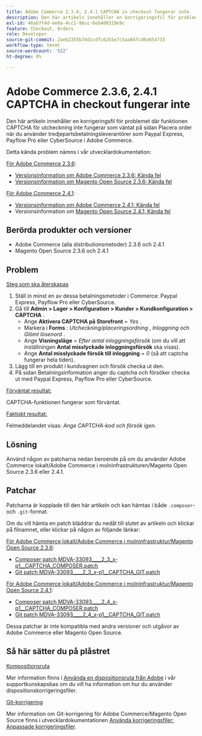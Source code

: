 ```yaml
---
title: Adobe Commerce 2.3.6, 2.4.1 CAPTCHA in checkout fungerar inte
description: Den här artikeln innehåller en korrigeringsfil för problemet där funktionen CAPTCHA för utcheckning inte fungerar som väntat på sidan Placera order när du använder tredjepartsbetalningsleverantörer som Paypal Express, Payflow Pro eller CyberSource i Adobe Commerce.
exl-id: 46ab7f4d-ee0a-4cc1-96cc-6eb408319e9c
feature: Checkout, Orders
role: Developer
source-git-commit: 2aeb2355b74d1cdfc62b5e7c5aa04fcd0a654733
workflow-type: tm+mt
source-wordcount: '522'
ht-degree: 0%

---
```


# Adobe Commerce 2.3.6, 2.4.1 CAPTCHA in checkout fungerar inte

Den här artikeln innehåller en korrigeringsfil för problemet där funktionen CAPTCHA för utcheckning inte fungerar som väntat på sidan Placera order när du använder tredjepartsbetalningsleverantörer som Paypal Express, Payflow Pro eller CyberSource i Adobe Commerce.

Detta kända problem nämns i vår utvecklardokumentation:

<u>För Adobe Commerce 2.3.6</u>:

* [Versionsinformation om Adobe Commerce 2.3.6: Kända fel](https://commerce-docs.github.io/devdocs-archive/2.3/guides/v2.3/release-notes/commerce-2-3-6.html)
* [Versionsinformation om Magento Open Source 2.3.6: Kända fel](https://commerce-docs.github.io/devdocs-archive/2.3/guides/v2.3/release-notes/open-source-2-3-6.html#known-issues)

<u>För Adobe Commerce 2.4.1</u>:

* [Versionsinformation om Adobe Commerce 2.4.1: Kända fel](https://experienceleague.adobe.com/en/docs/commerce-operations/release/notes/adobe-commerce/2-4-1#known-issues)
* Versionsinformation om [Magento Open Source 2.4.1: Kända fel](https://experienceleague.adobe.com/en/docs/commerce-operations/release/notes/magento-open-source/2-4-1#known-issues)

## Berörda produkter och versioner

* Adobe Commerce (alla distributionsmetoder) 2.3.6 och 2.4.1
* Magento Open Source 2.3.6 och 2.4.1

## Problem

<u>Steg som ska återskapas</u>

1. Ställ in minst en av dessa betalningsmetoder i Commerce: Paypal Express, Payflow Pro eller CyberSource.
1. Gå till **Admin > Lager > Konfiguration > Kunder > Kundkonfiguration > CAPTCHA** .
   * Ange **Aktivera CAPTCHA på Storefront** = *Yes* .
   * Markera i **Forms** : *Utcheckning/placeringsordning* , *Inloggning* och *Glömt lösenord* .
   * Ange **Visningsläge** = *Efter antal inloggningsförsök* (om du vill att inställningen **Antal misslyckade inloggningsförsök** ska visas).
   * Ange **Antal misslyckade försök till inloggning** = *0* (så att captcha fungerar hela tiden).
1. Lägg till en produkt i kundvagnen och försök checka ut den.
1. På sidan Betalningsinformation anger du captcha och försöker checka ut med Paypal Express, Payflow Pro eller CyberSource.

<u>Förväntat resultat:</u>

CAPTCHA-funktionen fungerar som förväntat.

<u>Faktiskt resultat:</u>

Felmeddelandet visas: *Ange CAPTCHA-kod och försök igen.*

## Lösning

Använd någon av patcharna nedan beroende på om du använder Adobe Commerce lokalt/Adobe Commerce i molninfrastrukturen/Magento Open Source 2.3.6 eller 2.4.1.

## Patchar

Patcharna är kopplade till den här artikeln och kan hämtas i både `.composer`- och `.git`-format.

Om du vill hämta en patch bläddrar du nedåt till slutet av artikeln och klickar på filnamnet, eller klickar på någon av följande länkar:

<u>För Adobe Commerce lokalt/Adobe Commerce i molninfrastruktur/Magento Open Source 2.3.6</u>:

* [Composer patch MDVA-33093\_\_\_\_2\_3\_x-p1\_\_CAPTCHA\_COMPOSER.patch](assets/MDVA-33093____2_3_x-p1__CAPTCHA_COMPOSER.patch.zip)
* [Git patch MDVA-33093\_\_\_\_2\_3\_x-p1\_\_CAPTCHA\_GIT.patch](assets/MDVA-33093____2_3_x-p1__CAPTCHA_GIT.patch.zip)

<u>För Adobe Commerce lokalt/Adobe Commerce i molninfrastruktur/Magento Open Source 2.4.1</u>:

* [Composer patch MDVA-33093\_\_\_\_2\_4\_x-p1\_\_CAPTCHA\_COMPOSER.patch](assets/MDVA-33093____2_4_x-p1__CAPTCHA_COMPOSER.patch.zip)
* [Git patch MDVA-33093\_\_\_\_2\_4\_x-p1\_\_CAPTCHA\_GIT.patch](assets/MDVA-33093____2_4_x-p1__CAPTCHA_GIT.patch.zip)

Dessa patchar är inte kompatibla med andra versioner och utgåvor av Adobe Commerce eller Magento Open Source.

## Så här sätter du på plåstret

<u>Kompositionsruta</u>

Mer information finns i [Använda en dispositionsruta från Adobe](/help/how-to/general/how-to-apply-a-composer-patch-provided-by-magento.md) i vår supportkunskapsbas om du vill ha information om hur du använder dispositionskorrigeringsfiler.

<u>Git-korrigering</u>

Mer information om Git-korrigering för Adobe Commerce/Magento Open Source finns i utvecklardokumentationen [Använda korrigeringsfiler: Anpassade korrigeringsfiler](https://experienceleague.adobe.com/en/docs/commerce-operations/upgrade-guide/patches/overview#custom-patches).
